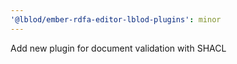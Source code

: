 ```yaml
---
'@lblod/ember-rdfa-editor-lblod-plugins': minor
---
```


Add new plugin for document validation with SHACL
